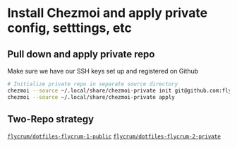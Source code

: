 # Install Chezmoi and apply private config, setttings, etc

## Pull down and apply private repo

Make sure we have our SSH keys set up and registered on Github

```bash
# Initialize private repo in separate source directory
chezmoi --source ~/.local/share/chezmoi-private init git@github.com:flycrum/dotfiles-flycrum-2-private.git
chezmoi --source ~/.local/share/chezmoi-private apply
```

## Two-Repo strategy

[`flycrum/dotfiles-flycrum-1-public`](./𝚉-readme-chezmoi-dotfiles-flycrum-1-public.md)
[`flycrum/dotfiles-flycrum-2-private`](./𝚉-readme-chezmoi-dotfiles-flycrum-2-private.md)